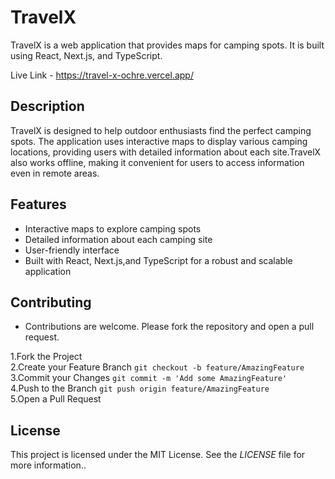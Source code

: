 # TravelX

TravelX is a web application that provides maps for camping spots. It is built using React, Next.js, and TypeScript.

Live Link - https://travel-x-ochre.vercel.app/


## Description

TravelX is designed to help outdoor enthusiasts find the perfect camping spots. The application uses interactive maps to display various camping locations, providing users with detailed information about each site.TravelX also works offline, making it convenient for users to access information even in remote areas.

## Features

- Interactive maps to explore camping spots
- Detailed information about each camping site
- User-friendly interface
- Built with React, Next.js,and TypeScript for a robust and scalable application

## Contributing

- Contributions are welcome. Please fork the repository and open a pull request.

1.Fork the Project <br>
2.Create your Feature Branch ```git checkout -b feature/AmazingFeature``` <br>
3.Commit your Changes ```git commit -m 'Add some AmazingFeature'``` <br>
4.Push to the Branch ```git push origin feature/AmazingFeature``` <br>
5.Open a Pull Request

## License

This project is licensed under the MIT License. See the *LICENSE* file for more information.. 
   
